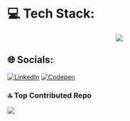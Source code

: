 # 💻 Tech Stack:
<p align="center">
<img src="https://skillicons.dev/icons?i=ubuntu,linux,sentry,postman,sqlite,mysql,laravel,php,vite,cloudflare,tailwindcss,python,js,html,css,bash,apple&perline=6" />
</p>

## 🌐 Socials:
[![LinkedIn](https://img.shields.io/badge/LinkedIn-%230077B5.svg?logo=linkedin&logoColor=white)](https://linkedin.com/in/patryk-namyslak) [![Codepen](https://img.shields.io/badge/Codepen-000000?logo=codepen&logoColor=white)](https://codepen.io/PatrykNamyslak) 


### 🔝 Top Contributed Repo
![](https://github-contributor-stats.vercel.app/api?username=PatrykNamyslak&limit=5&theme=one_dark_pro&combine_all_yearly_contributions=true)
